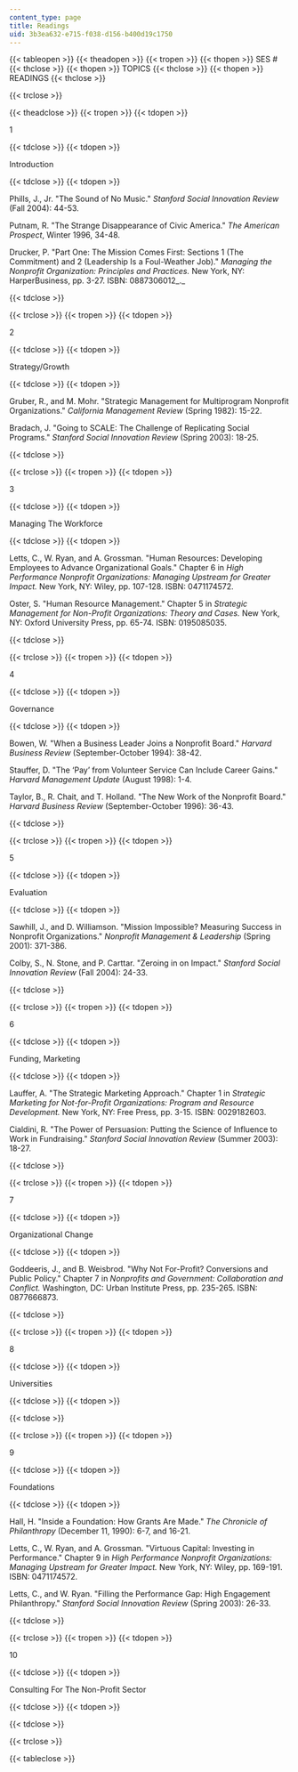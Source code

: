 ```yaml
---
content_type: page
title: Readings
uid: 3b3ea632-e715-f038-d156-b400d19c1750
---
```


{{< tableopen >}}
{{< theadopen >}}
{{< tropen >}}
{{< thopen >}}
SES #
{{< thclose >}}
{{< thopen >}}
TOPICS
{{< thclose >}}
{{< thopen >}}
READINGS
{{< thclose >}}

{{< trclose >}}

{{< theadclose >}}
{{< tropen >}}
{{< tdopen >}}


1


{{< tdclose >}}
{{< tdopen >}}


Introduction


{{< tdclose >}}
{{< tdopen >}}


Phills, J., Jr. "The Sound of No Music." _Stanford Social Innovation Review_ (Fall 2004): 44-53.

Putnam, R. "The Strange Disappearance of Civic America." _The American Prospect_, Winter 1996, 34-48.

Drucker, P. "Part One: The Mission Comes First: Sections 1 (The Commitment) and 2 (Leadership Is a Foul-Weather Job)." _Managing the Nonprofit Organization: Principles and Practices._ New York, NY: HarperBusiness, pp. 3-27. ISBN: 0887306012_._


{{< tdclose >}}

{{< trclose >}}
{{< tropen >}}
{{< tdopen >}}


2


{{< tdclose >}}
{{< tdopen >}}


Strategy/Growth


{{< tdclose >}}
{{< tdopen >}}


Gruber, R., and M. Mohr. "Strategic Management for Multiprogram Nonprofit Organizations." _California Management Review_ (Spring 1982): 15-22.

Bradach, J. "Going to SCALE: The Challenge of Replicating Social Programs." _Stanford Social Innovation Review_ (Spring 2003): 18-25.


{{< tdclose >}}

{{< trclose >}}
{{< tropen >}}
{{< tdopen >}}


3


{{< tdclose >}}
{{< tdopen >}}


Managing The Workforce


{{< tdclose >}}
{{< tdopen >}}


Letts, C., W. Ryan, and A. Grossman. "Human Resources: Developing Employees to Advance Organizational Goals." Chapter 6 in _High Performance Nonprofit Organizations: Managing Upstream for Greater Impact._ New York, NY: Wiley, pp. 107-128. ISBN: 0471174572.

Oster, S. "Human Resource Management." Chapter 5 in _Strategic Management for Non-Profit Organizations: Theory and Cases._ New York, NY: Oxford University Press, pp. 65-74. ISBN: 0195085035.


{{< tdclose >}}

{{< trclose >}}
{{< tropen >}}
{{< tdopen >}}


4


{{< tdclose >}}
{{< tdopen >}}


Governance


{{< tdclose >}}
{{< tdopen >}}


Bowen, W. "When a Business Leader Joins a Nonprofit Board." _Harvard Business Review_ (September-October 1994): 38-42.

Stauffer, D. "The ‘Pay’ from Volunteer Service Can Include Career Gains." _Harvard Management Update_ (August 1998): 1-4.

Taylor, B., R. Chait, and T. Holland. "The New Work of the Nonprofit Board." _Harvard Business Review_ (September-October 1996): 36-43.


{{< tdclose >}}

{{< trclose >}}
{{< tropen >}}
{{< tdopen >}}


5


{{< tdclose >}}
{{< tdopen >}}


Evaluation


{{< tdclose >}}
{{< tdopen >}}


Sawhill, J., and D. Williamson. "Mission Impossible? Measuring Success in Nonprofit Organizations." _Nonprofit Management & Leadership_ (Spring 2001): 371-386.

Colby, S., N. Stone, and P. Carttar. "Zeroing in on Impact." _Stanford Social Innovation Review_ (Fall 2004): 24-33.


{{< tdclose >}}

{{< trclose >}}
{{< tropen >}}
{{< tdopen >}}


6


{{< tdclose >}}
{{< tdopen >}}


Funding, Marketing


{{< tdclose >}}
{{< tdopen >}}


Lauffer, A. "The Strategic Marketing Approach." Chapter 1 in _Strategic Marketing for Not-for-Profit Organizations: Program and Resource Development._ New York, NY: Free Press, pp. 3-15. ISBN: 0029182603.

Cialdini, R. "The Power of Persuasion: Putting the Science of Influence to Work in Fundraising." _Stanford Social Innovation Review_ (Summer 2003): 18-27.


{{< tdclose >}}

{{< trclose >}}
{{< tropen >}}
{{< tdopen >}}


7


{{< tdclose >}}
{{< tdopen >}}


Organizational Change


{{< tdclose >}}
{{< tdopen >}}


Goddeeris, J., and B. Weisbrod. "Why Not For-Profit? Conversions and Public Policy." Chapter 7 in _Nonprofits and Government: Collaboration and Conflict._ Washington, DC: Urban Institute Press, pp. 235-265. ISBN: 0877666873.


{{< tdclose >}}

{{< trclose >}}
{{< tropen >}}
{{< tdopen >}}


8


{{< tdclose >}}
{{< tdopen >}}


Universities


{{< tdclose >}}
{{< tdopen >}}

{{< tdclose >}}

{{< trclose >}}
{{< tropen >}}
{{< tdopen >}}


9


{{< tdclose >}}
{{< tdopen >}}


Foundations


{{< tdclose >}}
{{< tdopen >}}


Hall, H. "Inside a Foundation: How Grants Are Made." _The Chronicle of Philanthropy_ (December 11, 1990): 6-7, and 16-21.

Letts, C., W. Ryan, and A. Grossman. "Virtuous Capital: Investing in Performance." Chapter 9 in _High Performance Nonprofit Organizations: Managing Upstream for Greater Impact._ New York, NY: Wiley, pp. 169-191. ISBN: 0471174572.

Letts, C., and W. Ryan. "Filling the Performance Gap: High Engagement Philanthropy." _Stanford Social Innovation Review_ (Spring 2003): 26-33.


{{< tdclose >}}

{{< trclose >}}
{{< tropen >}}
{{< tdopen >}}


10


{{< tdclose >}}
{{< tdopen >}}


Consulting For The Non-Profit Sector


{{< tdclose >}}
{{< tdopen >}}

{{< tdclose >}}

{{< trclose >}}

{{< tableclose >}}